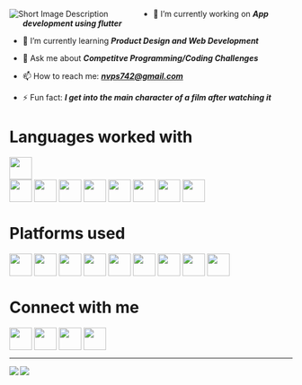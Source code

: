 <img src="https://i.pinimg.com/originals/b8/05/78/b8057806417db6a1b311521d75146f8e.jpg"
   alt="Short Image Description"
   style="float: left; margin-right: 80px;" 
   /> 


- 🔭 I’m currently working on ***App development using flutter***


- 🌱 I’m currently learning ***Product Design and Web Development***


- 💬 Ask me about ***Competitve Programming/Coding Challenges***
- 📫 How to reach me: ***nvps742@gmail.com***
- ⚡ Fun fact: ***I get into the main character of a film after watching it***




<h1 align="left">Languages worked with</h1>
<p align="left">
  <img align="center" src="https://upload.wikimedia.org/wikipedia/commons/thumb/1/18/ISO_C%2B%2B_Logo.svg/1822px-ISO_C%2B%2B_Logo.svg.png" style="display:block" heigth="30" width="40"/>
  <img align="center" src="https://upload.wikimedia.org/wikipedia/commons/thumb/1/18/C_Programming_Language.svg/695px-C_Programming_Language.svg.png" heigth="30" width="40"/>
  <img align="center" src="https://seeklogo.com/images/J/java-logo-7F8B35BAB3-seeklogo.com.png" heigth="30" width="40"/>
  <img align="center" src="https://pngset.com/images/dart-packages-dart-programming-language-logo-metropolis-building-crystal-architecture-transparent-png-2824279.png" heigth="30" width="40" />
  <img align="center" src="https://upload.wikimedia.org/wikipedia/commons/thumb/c/c3/Python-logo-notext.svg/1024px-Python-logo-notext.svg.png" heigth="30" width="40"/>
  <img align="center" src="https://upload.wikimedia.org/wikipedia/commons/thumb/d/d5/Rust_programming_language_black_logo.svg/2048px-Rust_programming_language_black_logo.svg.png" heigth="30" width="40"/>
  <img align="center" src="https://upload.wikimedia.org/wikipedia/commons/thumb/9/99/Unofficial_JavaScript_logo_2.svg/1024px-Unofficial_JavaScript_logo_2.svg.png" heigth="30" width="40"/>
  <img align="center" src="https://upload.wikimedia.org/wikipedia/commons/thumb/6/61/HTML5_logo_and_wordmark.svg/512px-HTML5_logo_and_wordmark.svg.png" heigth="30" width="40"/>
  <img align="center" src="https://upload.wikimedia.org/wikipedia/commons/thumb/d/d5/CSS3_logo_and_wordmark.svg/1200px-CSS3_logo_and_wordmark.svg.png" heigth="30" width="40"/>
</p>

<h1 align="left">Platforms used</h1>
<p align="left">
  <img align="center" src="https://upload.wikimedia.org/wikipedia/commons/thumb/9/9a/Visual_Studio_Code_1.35_icon.svg/2048px-Visual_Studio_Code_1.35_icon.svg.png" heigth="40" width="40"/>
  <img align="center" src="https://upload.wikimedia.org/wikipedia/commons/thumb/a/ae/Github-desktop-logo-symbol.svg/2048px-Github-desktop-logo-symbol.svg.png" heigth="40" width="40"/>
  <img align="center" src="https://upload.wikimedia.org/wikipedia/commons/thumb/b/b2/Repl.it_logo.svg/1200px-Repl.it_logo.svg.png" heigth="40" width="40"/>
  <img align="center" src="https://external-preview.redd.it/BUHTPzA2QmS2hlvfgFEO3FEc0dPDBuVlmzh9Gm7YXSQ.jpg?auto=webp&s=e266b8e5468f79325a302cd27033412424185b17" heigth="40" width="40" />
  <img align="center" src="https://www.svgrepo.com/show/354202/postman-icon.svg" heigth="40" width="40"/>
  <img align="center" src="https://static.cdnlogo.com/logos/f/30/flutter.svg" heigth="40" width="40"/>
  <img align="center" src="https://media-exp1.licdn.com/dms/image/C560BAQGqbQqGLrllzQ/company-logo_400_400/0/1641201041884?e=1656547200&v=beta&t=uadwkMMNOUzSwj_6wp2QcVNT8n48icN92wpXws4MSf8" heigth="40" width="40"/>
  <img align="center" src="https://images.g2crowd.com/uploads/product/image/large_detail/large_detail_060528149c093ad5a64d6d8428c514c5/hackerrank-developer-skills-platform.png" heigth="40" width="40"/>
  <img align="center" src="https://encrypted-tbn0.gstatic.com/images?q=tbn:ANd9GcTnmWgi-toAp3I-2-kPC-GMuF1RZNCL2SiDtSWY1nU3KWvYhAhOOB1G28p55TkIFzYSplM&usqp=CAU" heigth="40" width="40"/>
</p>

<h1 align="left">Connect with me</h1>
<p align="left">
  <a href="https://twitter.com/nvp007_prabha" target="blank"><img align="center" src="https://upload.wikimedia.org/wikipedia/sco/thumb/9/9f/Twitter_bird_logo_2012.svg/1200px-Twitter_bird_logo_2012.svg.png" heigth="30" width="40"/></a>
  <a href="https://www.instagram.com/nah_its_me._nvp/" target="blank"><img align="center" src="https://upload.wikimedia.org/wikipedia/commons/thumb/e/e7/Instagram_logo_2016.svg/768px-Instagram_logo_2016.svg.png" heigth="30" width="40"/></a>
  <a href="https://www.linkedin.com/in/navaneethprabha/" target="blank"><img align="center" src="https://upload.wikimedia.org/wikipedia/commons/thumb/e/e9/Linkedin_icon.svg/1024px-Linkedin_icon.svg.png" heigth="30" width="40"/></a>
  <a href="discordapp.com/users/803281823903252490" target="blank"><img align="center" src="https://cdn.iconscout.com/icon/free/png-256/discord-3691244-3073764.png" heigth="30" width="40"/></a>
</p>

---
<img align="left" src="https://github-readme-stats.vercel.app/api?username=Navaneethp007&show_icons=true&theme=cobalt&hide_border=true"/>
<img align="center" src="https://github-readme-stats.vercel.app/api/top-langs/?username=Navaneethp007&layout=compact"/>
